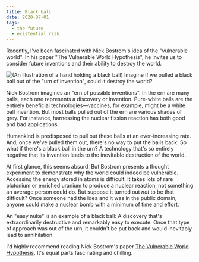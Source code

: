 ```yaml
---
title: Black ball
date: 2020-07-01
tags:
  - the future
  - existential risk
---
```

Recently, I've been fascinated with Nick Bostrom's idea of the "vulnerable world". In his paper "The Vulnerable World Hypothesis", he invites us to consider future inventions and their ability to destroy the world.

![(An illustration of a hand holding a black ball) Imagine if we pulled a black ball out of the "urn of invention", could it destroy the world?](black-ball.jpg)

Nick Bostrom imagines an "ern of possible inventions". In the ern are many balls, each one represents a discovery or invention.  Pure-white balls are the entirely beneficial technologies—vaccines, for example, might be a white ball invention. But most balls pulled out of the ern are various shades of grey. For instance, harnessing the nuclear fission reaction has both good and bad applications. 

Humankind is predisposed to pull out these balls at an ever-increasing rate. And, once we've pulled them out, there's no way to put the balls back. So what if there's a black ball in the urn? A technology that's so entirely negative that its invention leads to the inevitable destruction of the world. 

At first glance, this seems absurd. But Bostrom presents a thought experiment to demonstrate why the world could indeed be vulnerable. Accessing the energy stored in atoms is difficult. It takes lots of rare plutonium or enriched uranium to produce a nuclear reaction, not something an average person could do. But suppose it turned out *not* to be that difficult? Once someone had the idea and it was in the public domain, anyone could make a nuclear bomb with a minimum of time and effort. 

An "easy nuke" is an example of a black ball: A discovery that's extraordinarily destructive and remarkably easy to execute. Once that type of approach was out of the urn, it couldn't be put back and would inevitably lead to annihilation. 

I'd highly recommend reading Nick Bostrom's paper [The Vulnerable World Hypothesis](https://nickbostrom.com/papers/vulnerable.pdf). It's equal parts fascinating and chilling. 